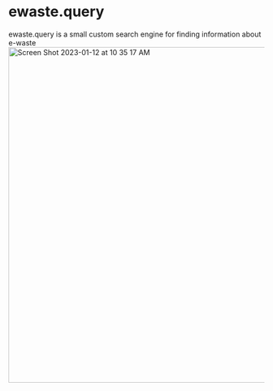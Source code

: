 # ewaste.query
ewaste.query is a small custom search engine for finding information about e-waste
<img width="662" alt="Screen Shot 2023-01-12 at 10 35 17 AM" src="https://user-images.githubusercontent.com/75189508/212110648-697f7363-3320-4a78-9f14-cf960145eeea.png">
